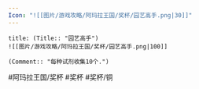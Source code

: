 ```yaml
---
Icon: "![[图片/游戏攻略/阿玛拉王国/奖杯/园艺高手.png|30]]"
---
```

```ad-common-bronze-trophy
title: (Title:: "园艺高手")
![[图片/游戏攻略/阿玛拉王国/奖杯/园艺高手.png|100]]

(Comment:: "每种试剂收集10个.")
```

#阿玛拉王国/奖杯 #奖杯 #奖杯/铜
